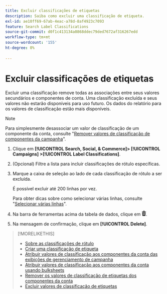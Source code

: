 ```yaml
---
title: Excluir classificações de etiquetas
description: Saiba como excluir uma classificação de etiqueta.
exl-id: ae10ff69-67ab-4eac-a78d-8af4923c7093
feature: Search Label Classifications
source-git-commit: d0f1c413134a0868ddec79ded7672af316267edd
workflow-type: tm+mt
source-wordcount: '155'
ht-degree: 0%

---
```


# Excluir classificações de etiquetas

Excluir uma classificação remove todas as associações entre seus valores secundários e componentes de conta. Uma classificação excluída e seus valores não estarão disponíveis para uso futuro. Os dados do relatório para os valores de classificação estão mais disponíveis.

>[!NOTE]
>
>Para simplesmente desassociar um valor de classificação de um componente da conta, consulte &quot;[Remover valores de classificação de componentes da campanha](classification-values-remove.md)&quot;.

1. Clique em **[!UICONTROL Search, Social, & Commerce]> [!UICONTROL Campaigns] >[!UICONTROL Label Classifications]**.

1. (Opcional) Filtre a lista para incluir classificações de rótulo específicas.

1. Marque a caixa de seleção ao lado de cada classificação de rótulo a ser excluída.

   É possível excluir até 200 linhas por vez.

   Para obter dicas sobre como selecionar várias linhas, consulte &quot;[Selecionar várias linhas](/help/search-social-commerce/common-tasks/navigation-editing-selection/multiple-rows-select.md)&quot;.

1. Na barra de ferramentas acima da tabela de dados, clique em ![Excluir](/help/search-social-commerce/assets/delete.png "Excluir").

1. Na mensagem de confirmação, clique em **[!UICONTROL Delete]**.

>[!MORELIKETHIS]
>
>* [Sobre as classificações de rótulo](classification-about.md)
>* [Criar uma classificação de etiqueta](classification-create.md)
>* [Atribuir valores de classificação aos componentes da conta das exibições de gerenciamento de campanha](classification-values-assign-campaign-management.md)
>* [Atribuir valores de classificação aos componentes da conta usando bulksheets](classification-values-assign-bulksheets.md)
>* [Remover os valores de classificação de etiquetas dos componentes da conta](classification-values-remove.md)
>* [Excluir valores de classificação de etiquetas](classification-values-delete.md)
